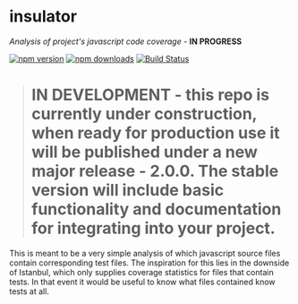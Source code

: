 # insulator
*Analysis of project's javascript code coverage* - **IN PROGRESS**

[![npm version](https://img.shields.io/npm/v/insulator.svg)](https://www.npmjs.com/package/insulator)
[![npm downloads](https://img.shields.io/npm/dm/insulator.svg)](https://www.npmjs.com/package/insulator)
[![Build Status](https://travis-ci.org/NerdHerd91/insulator.svg?branch=master)](https://travis-ci.org/NerdHerd91/insulator)

># IN DEVELOPMENT - this repo is currently under construction, when ready for production use it will be published under a new **major** release - 2.0.0. The stable version will include basic functionality and documentation for integrating into your project.

This is meant to be a very simple analysis of which javascript source files contain corresponding test files. The inspiration for this lies in the downside of Istanbul, which only supplies coverage statistics for files that contain tests. In that event it would be useful to know what files contained know tests at all.
